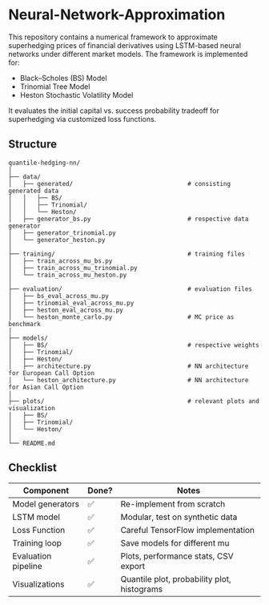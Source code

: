 # Neural-Network-Approximation

This repository contains a numerical framework to approximate superhedging prices of financial derivatives using LSTM-based neural networks under different market models. The framework is implemented for:
- Black–Scholes (BS) Model
- Trinomial Tree Model
- Heston Stochastic Volatility Model

It evaluates the initial capital vs. success probability tradeoff for superhedging via customized loss functions.

## Structure
```
quantile-hedging-nn/
│
├── data/
│   ├── generated/                                # consisting generated data
│   │   ├── BS/
│   │   ├── Trinomial/                          
│   │   └── Heston/                             
│   ├── generator_bs.py                           # respective data generator         
│   ├── generator_trinomial.py
│   └── generator_heston.py
│
├── training/                                     # training files
│   ├── train_across_mu_bs.py
│   ├── train_across_mu_trinomial.py
│   └── train_across_mu_heston.py
│
├── evaluation/                                   # evaluation files
│   ├── bs_eval_across_mu.py
│   ├── trinomial_eval_across_mu.py
│   ├── heston_eval_across_mu.py
│   └── heston_monte_carlo.py                     # MC price as benchmark
│
├── models/                                        
│   ├── BS/                                       # respective weights
│   ├── Trinomial/
│   ├── Heston/
│   ├── architecture.py                           # NN architecture for European Call Option
│   └── heston_architecture.py                    # NN architecture for Asian Call Option
│
├── plots/                                        # relevant plots and visualization
│   ├── BS/
│   ├── Trinomial/
│   └── Heston/
│
└── README.md

```

## Checklist
| Component              |   Done?    | Notes                                               |
| ---------------------- | ---------- | --------------------------------------------------- |
| Model generators       |     ✅     | Re-implement from scratch                           |
| LSTM model             |     ✅     | Modular, test on synthetic data                     |
| Loss Function          |     ✅     | Careful TensorFlow implementation                   |
| Training loop          |     ✅     | Save models for different mu                        |
| Evaluation pipeline    |     ✅     | Plots, performance stats, CSV export                |
| Visualizations         |     ✅     | Quantile plot, probability plot, histograms         |
